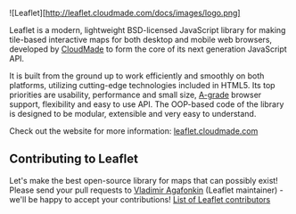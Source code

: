 ![Leaflet][http://leaflet.cloudmade.com/docs/images/logo.png]

Leaflet is a modern, lightweight BSD-licensed JavaScript library for making tile-based interactive maps for both desktop and mobile web browsers, developed by [CloudMade](http://cloudmade.com) to form the core of its next generation JavaScript API.

It is built from the ground up to work efficiently and smoothly on both platforms, utilizing cutting-edge technologies included in HTML5. Its top priorities are usability, performance and small size, [A-grade](http://developer.yahoo.com/yui/articles/gbs/) browser support, flexibility and easy to use API. The OOP-based code of the library is designed to be modular, extensible and very easy to understand.

Check out the website for more information: [leaflet.cloudmade.com](http://leaflet.cloudmade.com)

## Contributing to Leaflet
Let's make the best open-source library for maps that can possibly exist! Please send your pull requests to [Vladimir Agafonkin](http://github.com/mourner) (Leaflet maintainer) - we'll be happy to accept your contributions! [List of Leaflet contributors](http://github.com/CloudMade/Leaflet/contributors)